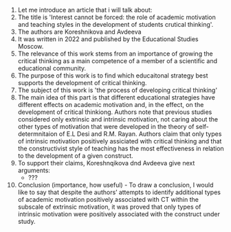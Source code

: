 1. Let me introduce an article that i will talk about:
2. The title is 'Interest cannot be forced: the role of academic motivation and teaching styles in the development of students crutical thinking'.
3. The authors are Koreshnikova and Avdeeva
4. It was written in 2022 and published by the Educational Studies Moscow.
5. The relevance of this work stems from an importance of growing the critical thinking as a main competence of a member of a scientific and educational community.
6. The purpose of this work is to find which educaitonal strategy best supports the development of critical thinking.
7. The subject of this work is 'the process of developing critical thinking'
8. The main idea of this part is that different educational strategies have different effects on academic motivation and, in the effect, on the development of critical thinkiong. Authors note that previous studies considered only extrinsic and intrinsic motivation, not caring about the other types of motivation that were developed in the theory of self-determnitaion of  E.L Desi and R.M. Rayan. Authors claim that only types of intrinsic motivation positively assiciated with critical thinking and that the constructivist style of teaching has the most effectiveness in relation to the development of a given construct.
9. To support their claims, Koreshnqikova dnd Avdeeva give next arguments:
    - ???
10. Conclusion (importance, how useful) - To draw a conclusion, I would like to say that despite the authors’ attempts to identify additional types of academic motivation positively associated with CT within the subscale of extrinsic motivation, it was proved that only types of intrinsic motivation were positively associated with the construct under study.
